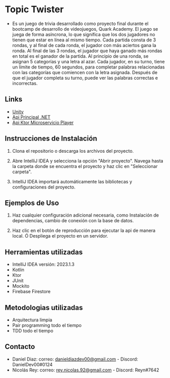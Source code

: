 # Topic Twister

* Es un juego de trivia desarrollado como proyecto final durante el bootcamp  de desarrollo de videojuegos, Quark Academy.
El juego se juega de forma asíncrona, lo que significa que los dos jugadores no tienen que estar en línea al mismo tiempo. Cada partida consta de 3 rondas, y al final de cada ronda, el jugador con más aciertos gana la ronda. Al final de las 3 rondas, el jugador que haya ganado más rondas en total es el ganador de la partida.
Al principio de una ronda, se asignan 5 categorías y una letra al azar. Cada jugador, en su turno, tiene un límite de tiempo, 60 segundos, para completar palabras relacionadas con las categorías que comiencen con la letra asignada. Después de que el jugador completa su turno, puede ver las palabras correctas e incorrectas.

## Links
* [Unity ](https://github.com/ReyNicolas/TopicTwisterUnityProject)
* [Api Principal .NET](https://github.com/ReyNicolas/TopicTwisterMainAPI)
* [Api Ktor Microservicio Player](https://github.com/ReyNicolas/TopicTwisterKotlinKtor)

## Instrucciones de Instalación

1. Clona el repositorio o descarga los archivos del proyecto.

2. Abre IntelliJ IDEA y selecciona la opción "Abrir proyecto". Navega hasta la carpeta donde se encuentra el proyecto y haz clic en "Seleccionar carpeta".

3. IntelliJ IDEA importará automáticamente las bibliotecas y configuraciones del proyecto.

## Ejemplos de Uso

1. Haz cualquier configuración adicional necesaria, como Instalación de dependencias, cambio de conexión con la base de datos.

2. Haz clic en el botón de reproducción para ejecutar la api de manera local.
   Ó Despliega el proyecto en un servidor. 

## Herramientas utilizadas
* IntelliJ IDEA versión: 2023.1.3
* Kotlin
* Ktor
* JUnit
* Mockito
* Firebase Firestore

## Metodologias utilizadas
* Arquitectura limpia
* Pair programming todo el tiempo
* TDD todo el tiempo

## Contacto

* Daniel Diaz: correo: danieldiazdev00@gmail.com - Discord: DanielDev00#0124
* Nicolás Rey: correo: rey.nicolas.92@gmail.com - Discord: Reyn#7642



